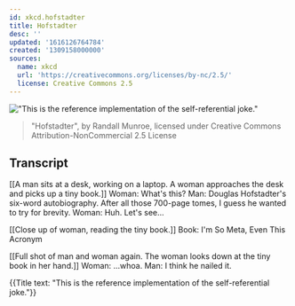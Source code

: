 ```yaml
---
id: xkcd.hofstadter
title: Hofstadter
desc: ''
updated: '1616126764784'
created: '1309158000000'
sources:
  name: xkcd
  url: 'https://creativecommons.org/licenses/by-nc/2.5/'
  license: Creative Commons 2.5
---
```

!["This is the reference implementation of the self-referential joke."](https://imgs.xkcd.com/comics/hofstadter.png)
> "Hofstadter", by Randall Munroe, licensed under Creative Commons Attribution-NonCommercial 2.5 License

## Transcript
[[A man sits at a desk, working on a laptop. A woman approaches the desk and picks up a tiny book.]]
Woman: What's this? 
Man: Douglas Hofstadter's six-word autobiography. After all those 700-page tomes, I guess he wanted to try for brevity.
Woman: Huh. Let's see...

[[Close up of woman, reading the tiny book.]]
Book: I'm So Meta, Even This Acronym

[[Full shot of man and woman again. The woman looks down at the tiny book in her hand.]]
Woman: ...whoa.
Man: I think he nailed it.

{{Title text: "This is the reference implementation of the self-referential joke."}}
